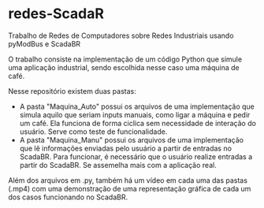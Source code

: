 # redes-ScadaR
Trabalho de Redes de Computadores sobre Redes Industriais usando pyModBus e ScadaBR

O trabalho consiste na implementação de um código Python que simule uma aplicação industrial, sendo escolhida nesse caso uma máquina de café.

Nesse repositório existem duas pastas:
- A pasta "Maquina_Auto" possui os arquivos de uma implementação que simula aquilo que seriam inputs manuais, como ligar a máquina e pedir um café. Ela funciona de forma ciclica sem necessidade de interação do usuário. Serve como teste de funcionalidade.
- A pasta "Maquina_Manu" possui os arquivos de uma implementação que lê informações enviadas pelo usuário a partir de entradas no ScadaBR. Para funcionar, é necessário que o usuário realize entradas a partir do ScadaBR. Se assemelha mais com a aplicação real.

Além dos arquivos em .py, também há um vídeo em cada uma das pastas (.mp4) com uma demonstração de uma representação gráfica de cada um dos casos funcionando no ScadaBR.
